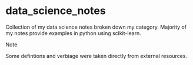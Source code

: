 # data_science_notes
Collection of my data science notes broken down my category. Majority of my notes provide examples in python using scikit-learn.
> [!NOTE]
> Some defintions and verbiage were taken directly from external resources.
